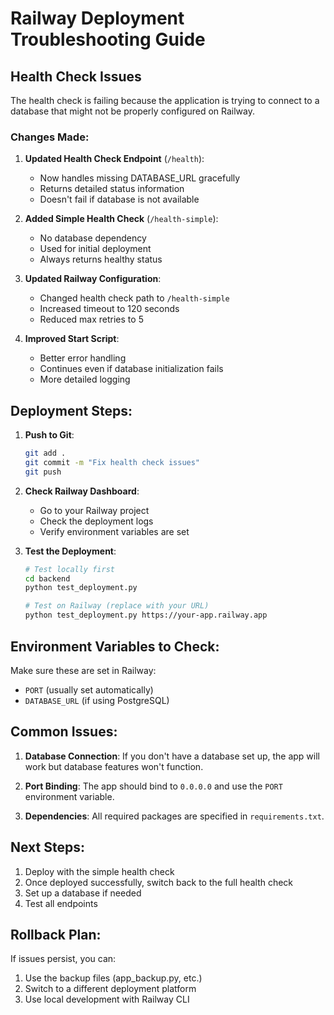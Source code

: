 # Railway Deployment Troubleshooting Guide

## Health Check Issues

The health check is failing because the application is trying to connect to a database that might not be properly configured on Railway.

### Changes Made:

1. **Updated Health Check Endpoint** (`/health`):
   - Now handles missing DATABASE_URL gracefully
   - Returns detailed status information
   - Doesn't fail if database is not available

2. **Added Simple Health Check** (`/health-simple`):
   - No database dependency
   - Used for initial deployment
   - Always returns healthy status

3. **Updated Railway Configuration**:
   - Changed health check path to `/health-simple`
   - Increased timeout to 120 seconds
   - Reduced max retries to 5

4. **Improved Start Script**:
   - Better error handling
   - Continues even if database initialization fails
   - More detailed logging

## Deployment Steps:

1. **Push to Git**:
   ```bash
   git add .
   git commit -m "Fix health check issues"
   git push
   ```

2. **Check Railway Dashboard**:
   - Go to your Railway project
   - Check the deployment logs
   - Verify environment variables are set

3. **Test the Deployment**:
   ```bash
   # Test locally first
   cd backend
   python test_deployment.py
   
   # Test on Railway (replace with your URL)
   python test_deployment.py https://your-app.railway.app
   ```

## Environment Variables to Check:

Make sure these are set in Railway:
- `PORT` (usually set automatically)
- `DATABASE_URL` (if using PostgreSQL)

## Common Issues:

1. **Database Connection**: If you don't have a database set up, the app will work but database features won't function.

2. **Port Binding**: The app should bind to `0.0.0.0` and use the `PORT` environment variable.

3. **Dependencies**: All required packages are specified in `requirements.txt`.

## Next Steps:

1. Deploy with the simple health check
2. Once deployed successfully, switch back to the full health check
3. Set up a database if needed
4. Test all endpoints

## Rollback Plan:

If issues persist, you can:
1. Use the backup files (app_backup.py, etc.)
2. Switch to a different deployment platform
3. Use local development with Railway CLI 